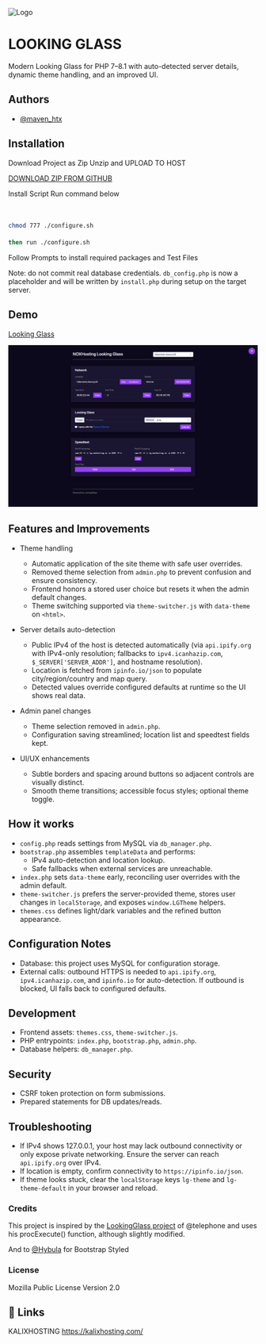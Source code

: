 
![Logo](https://avatars.githubusercontent.com/u/93708739?v=4)


# LOOKING GLASS

Modern Looking Glass for PHP 7–8.1 with auto-detected server details, dynamic theme handling, and an improved UI.

## Authors

- [@maven_htx](https://instagram.com/noxhostingio)


## Installation
Download Project as Zip Unzip and UPLOAD TO HOST

[DOWNLOAD ZIP FROM GITHUB]() 

Install Script Run command below


```bash


chmod 777 ./configure.sh

then run ./configure.sh

```
Follow Prompts to install required packages and Test Files    
 
Note: do not commit real database credentials. `db_config.php` is now a placeholder and will be written by `install.php` during setup on the target server.
## Demo

[Looking Glass](https://lg.noxhosting.io) 

![Looking Glass](https://github.com/noxhosting-io/LookingGlass-V2/blob/main/LookingGlass-FrontEnd.png?raw=true)

## Features and Improvements

- Theme handling
  - Automatic application of the site theme with safe user overrides.
  - Removed theme selection from `admin.php` to prevent confusion and ensure consistency.
  - Frontend honors a stored user choice but resets it when the admin default changes.
  - Theme switching supported via `theme-switcher.js` with `data-theme` on `<html>`.

- Server details auto-detection
  - Public IPv4 of the host is detected automatically (via `api.ipify.org` with IPv4-only resolution; fallbacks to `ipv4.icanhazip.com`, `$_SERVER['SERVER_ADDR']`, and hostname resolution).
  - Location is fetched from `ipinfo.io/json` to populate city/region/country and map query.
  - Detected values override configured defaults at runtime so the UI shows real data.

- Admin panel changes
  - Theme selection removed in `admin.php`.
  - Configuration saving streamlined; location list and speedtest fields kept.

- UI/UX enhancements
  - Subtle borders and spacing around buttons so adjacent controls are visually distinct.
  - Smooth theme transitions; accessible focus styles; optional theme toggle.

## How it works

- `config.php` reads settings from MySQL via `db_manager.php`.
- `bootstrap.php` assembles `templateData` and performs:
  - IPv4 auto-detection and location lookup.
  - Safe fallbacks when external services are unreachable.
- `index.php` sets `data-theme` early, reconciling user overrides with the admin default.
- `theme-switcher.js` prefers the server-provided theme, stores user changes in `localStorage`, and exposes `window.LGTheme` helpers.
- `themes.css` defines light/dark variables and the refined button appearance.

## Configuration Notes

- Database: this project uses MySQL for configuration storage.
- External calls: outbound HTTPS is needed to `api.ipify.org`, `ipv4.icanhazip.com`, and `ipinfo.io` for auto-detection. If outbound is blocked, UI falls back to configured defaults.

## Development

- Frontend assets: `themes.css`, `theme-switcher.js`.
- PHP entrypoints: `index.php`, `bootstrap.php`, `admin.php`.
- Database helpers: `db_manager.php`.

## Security

- CSRF token protection on form submissions.
- Prepared statements for DB updates/reads.

## Troubleshooting

- If IPv4 shows 127.0.0.1, your host may lack outbound connectivity or only expose private networking. Ensure the server can reach `api.ipify.org` over IPv4.
- If location is empty, confirm connectivity to `https://ipinfo.io/json`.
- If theme looks stuck, clear the `localStorage` keys `lg-theme` and `lg-theme-default` in your browser and reload.
### Credits
This project is inspired by the [LookingGlass project](https://github.com/telephone/LookingGlass) of @telephone and uses his procExecute() function, although slightly modified.

And to [@Hybula](https://github.com/hybula/lookingglass) for Bootstrap Styled

### License
Mozilla Public License Version 2.0
## 🔗 Links
KALIXHOSTING https://kalixhosting.com/
